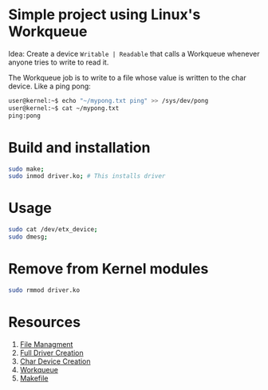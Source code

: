 # Simple project using Linux's Workqueue

Idea: Create a device ` Writable | Readable ` that calls a Workqueue whenever anyone tries to write to read it.

The Workqueue job is to write to a file whose value is written to the char device. Like a ping pong:

```bash
user@kernel:~$ echo "~/mypong.txt ping" >> /sys/dev/pong
user@kernel:~$ cat ~/mypong.txt
ping:pong
```

# Build and installation

```bash
sudo make;
sudo inmod driver.ko; # This installs driver
```

# Usage

```bash
sudo cat /dev/etx_device;
sudo dmesg;
```

# Remove from Kernel modules

```bash
sudo rmmod driver.ko
```

# Resources

1. [File Managment](https://docs.kernel.org/filesystems/files.html) 
2. [Full Driver Creation](https://embetronicx.com/tutorials/linux/device-drivers/work-queue-in-linux-own-workqueue/)
3. [Char Device Creation](https://tldp.org/LDP/lkmpg/2.4/html/c577.htm) 
4. [Workqueue](https://www.oreilly.com/library/view/understanding-the-linux/0596005652/ch04s08.html)
5. [Makefile](https://lwn.net/Articles/21835/) 
